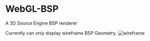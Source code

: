 # WebGL-BSP
A 3D Source Engine BSP renderer

Currently can only display wireframe BSP Geometry. 
![wireframe](https://i.imgur.com/gg2DLu4.jpg)

